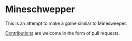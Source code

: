 # Mineschwepper #

This is an attempt to make a game similar to Minesweeper.

[Contributions](https://stackoverflow.com/questions/4384776/how-do-i-contribute-to-others-code-in-github) are welcome in the form of pull requests.
